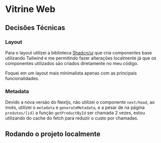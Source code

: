 # Vitrine Web

## Decisões Técnicas

### Layout

Para o layout utilizei a biblioteca [Shadcn/ui](https://ui.shadcn.com) que cria 
componentes base utilizando Tailwind e me permitindo fazer alterações localmente
 já que os componentes utilizados são criados diretamente no meu código.

Foquei em um layout mais minimalista apenas com as principais funcionalidades.

### Metadata

Devido a nova versão do Nextjs, não utilizei o componente `next/head`, ao invés, 
utilizei o `metadata` e `generateMetadata`, e a pesar de na página `produtos/[id]` 
a função `getProductById` ser chamada 2 vezes, estou utilizando do cache do fetch
para reduzir o custo por chamadas.

## Rodando o projeto localmente

